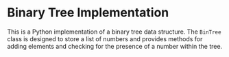 # Binary Tree Implementation

This is a Python implementation of a binary tree data structure. 
The `BinTree` class is designed to store a list of numbers and provides methods for adding elements and checking for the presence of a number within the tree.
